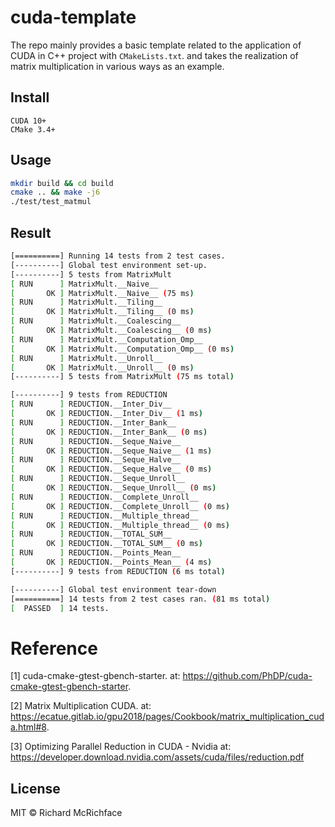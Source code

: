 # cuda-template

The repo mainly provides a basic template related to the application of CUDA in C++ project with `CMakeLists.txt`. 
and takes the realization of matrix multiplication in various ways as an example.

## Install

```
CUDA 10+
CMake 3.4+
```

## Usage

```bash
mkdir build && cd build
cmake .. && make -j6
./test/test_matmul 
```

## Result

```bash
[==========] Running 14 tests from 2 test cases.
[----------] Global test environment set-up.
[----------] 5 tests from MatrixMult
[ RUN      ] MatrixMult.__Naive__
[       OK ] MatrixMult.__Naive__ (75 ms)
[ RUN      ] MatrixMult.__Tiling__
[       OK ] MatrixMult.__Tiling__ (0 ms)
[ RUN      ] MatrixMult.__Coalescing__
[       OK ] MatrixMult.__Coalescing__ (0 ms)
[ RUN      ] MatrixMult.__Computation_Omp__
[       OK ] MatrixMult.__Computation_Omp__ (0 ms)
[ RUN      ] MatrixMult.__Unroll__
[       OK ] MatrixMult.__Unroll__ (0 ms)
[----------] 5 tests from MatrixMult (75 ms total)

[----------] 9 tests from REDUCTION
[ RUN      ] REDUCTION.__Inter_Div__
[       OK ] REDUCTION.__Inter_Div__ (1 ms)
[ RUN      ] REDUCTION.__Inter_Bank__
[       OK ] REDUCTION.__Inter_Bank__ (0 ms)
[ RUN      ] REDUCTION.__Seque_Naive__
[       OK ] REDUCTION.__Seque_Naive__ (1 ms)
[ RUN      ] REDUCTION.__Seque_Halve__
[       OK ] REDUCTION.__Seque_Halve__ (0 ms)
[ RUN      ] REDUCTION.__Seque_Unroll__
[       OK ] REDUCTION.__Seque_Unroll__ (0 ms)
[ RUN      ] REDUCTION.__Complete_Unroll__
[       OK ] REDUCTION.__Complete_Unroll__ (0 ms)
[ RUN      ] REDUCTION.__Multiple_thread__
[       OK ] REDUCTION.__Multiple_thread__ (0 ms)
[ RUN      ] REDUCTION.__TOTAL_SUM__
[       OK ] REDUCTION.__TOTAL_SUM__ (0 ms)
[ RUN      ] REDUCTION.__Points_Mean__
[       OK ] REDUCTION.__Points_Mean__ (4 ms)
[----------] 9 tests from REDUCTION (6 ms total)

[----------] Global test environment tear-down
[==========] 14 tests from 2 test cases ran. (81 ms total)
[  PASSED  ] 14 tests.
```

# Reference
[1] cuda-cmake-gtest-gbench-starter. 
at: https://github.com/PhDP/cuda-cmake-gtest-gbench-starter.

[2] Matrix Multiplication CUDA. 
at: https://ecatue.gitlab.io/gpu2018/pages/Cookbook/matrix_multiplication_cuda.html#8.

[3] Optimizing Parallel Reduction in CUDA - Nvidia
at: https://developer.download.nvidia.com/assets/cuda/files/reduction.pdf
## License

MIT © Richard McRichface
